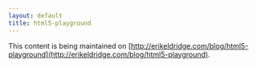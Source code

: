 ```yaml
---
layout: default
title: html5-playground
---
```


This content is being maintained on [http://erikeldridge.com/blog/html5-playground](http://erikeldridge.com/blog/html5-playground).
